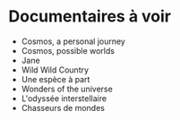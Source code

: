 # Documentaires à voir

- Cosmos, a personal journey
- Cosmos, possible worlds
- Jane
- Wild Wild Country
- Une espèce à part
- Wonders of the universe
- L'odyssée interstellaire
- Chasseurs de mondes
